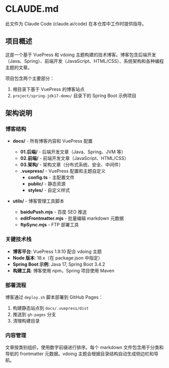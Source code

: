 # CLAUDE.md

此文件为 Claude Code (claude.ai/code) 在本仓库中工作时提供指导。

## 项目概述

这是一个基于 VuePress 和 vdoing 主题构建的技术博客。博客包含后端开发（Java、Spring）、前端开发（JavaScript、HTML/CSS）、系统架构和各种编程主题的文章。

项目包含两个主要部分：
1. 根目录下基于 VuePress 的博客站点
2. `project/spring-jdk17-demo/` 目录下的 Spring Boot 示例项目

## 架构说明

### 博客结构
- **docs/** - 所有博客内容和 VuePress 配置
  - **01.后端/** - 后端开发文章（Java、Spring、JVM 等）
  - **02.前端/** - 前端开发文章（JavaScript、HTML/CSS）
  - **03.架构/** - 架构文章（分布式系统、安全、中间件）
  - **.vuepress/** - VuePress 配置和主题自定义
    - **config.ts** - 主配置文件
    - **public/** - 静态资源
    - **styles/** - 自定义样式

- **utils/** - 博客管理工具脚本
  - **baiduPush.mjs** - 百度 SEO 推送
  - **editFrontmatter.mjs** - 批量编辑 markdown 元数据
  - **ftpSync.mjs** - FTP 部署工具

### 关键技术栈
- **博客平台**: VuePress 1.9.10 配合 vdoing 主题
- **Node 版本**: 18.x（在 package.json 中指定）
- **Spring Boot 示例**: Java 17, Spring Boot 3.4.2
- **构建工具**: 博客使用 npm，Spring 项目使用 Maven

### 部署流程
博客通过 `deploy.sh` 脚本部署到 GitHub Pages：
1. 构建静态站点到 `docs/.vuepress/dist`
2. 推送到 `gh-pages` 分支
3. 清理构建目录

### 内容管理
文章按类别组织，使用数字前缀进行排序。每个 markdown 文件包含用于分类和导航的 frontmatter 元数据。vdoing 主题会根据目录结构自动生成侧边栏和导航。